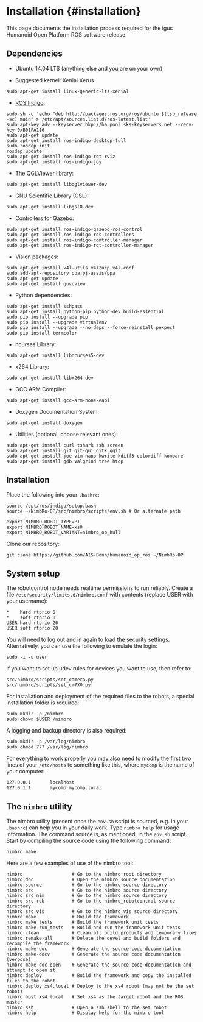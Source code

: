 Installation {#installation}
============

This page documents the installation process required for the igus Humanoid Open Platform ROS software release.

Dependencies
------------

* Ubuntu 14.04 LTS (anything else and you are on your own)

* Suggested kernel: Xenial Xerus
~~~~~~~~~~~~~~~~~~~~~~~~~~~~~~~{.sh}
sudo apt-get install linux-generic-lts-xenial
~~~~~~~~~~~~~~~~~~~~~~~~~~~~~~~

* [ROS Indigo](http://www.ros.org/wiki/indigo/Installation/Ubuntu):
~~~~~~~~~~~~~~~~~~~~~~~~~~~~~~~{.sh}
sudo sh -c 'echo "deb http://packages.ros.org/ros/ubuntu $(lsb_release -sc) main" > /etc/apt/sources.list.d/ros-latest.list'
sudo apt-key adv --keyserver hkp://ha.pool.sks-keyservers.net --recv-key 0xB01FA116
sudo apt-get update
sudo apt-get install ros-indigo-desktop-full
sudo rosdep init
rosdep update
sudo apt-get install ros-indigo-rqt-rviz
sudo apt-get install ros-indigo-joy
~~~~~~~~~~~~~~~~~~~~~~~~~~~~~~~

* The QGLViewer library:
~~~~~~~~~~~~~~~~~~~~~~~~~~~~~~~{.sh}
sudo apt-get install libqglviewer-dev
~~~~~~~~~~~~~~~~~~~~~~~~~~~~~~~

* GNU Scientific Library (GSL):
~~~~~~~~~~~~~~~~~~~~~~~~~~~~~~~{.sh}
sudo apt-get install libgsl0-dev
~~~~~~~~~~~~~~~~~~~~~~~~~~~~~~~

* Controllers for Gazebo:
~~~~~~~~~~~~~~~~~~~~~~~~~~~~~~~{.sh}
sudo apt-get install ros-indigo-gazebo-ros-control
sudo apt-get install ros-indigo-ros-controllers
sudo apt-get install ros-indigo-controller-manager
sudo apt-get install ros-indigo-rqt-controller-manager
~~~~~~~~~~~~~~~~~~~~~~~~~~~~~~~

* Vision packages:
~~~~~~~~~~~~~~~~~~~~~~~~~~~~~~~{.sh}
sudo apt-get install v4l-utils v4l2ucp v4l-conf
sudo add-apt-repository ppa:pj-assis/ppa
sudo apt-get update
sudo apt-get install guvcview
~~~~~~~~~~~~~~~~~~~~~~~~~~~~~~~

* Python dependencies:
~~~~~~~~~~~~~~~~~~~~~~~~~~~~~~~{.sh}
sudo apt-get install sshpass
sudo apt-get install python-pip python-dev build-essential
sudo pip install --upgrade pip
sudo pip install --upgrade virtualenv
sudo pip install --upgrade --no-deps --force-reinstall pexpect
sudo pip install termcolor
~~~~~~~~~~~~~~~~~~~~~~~~~~~~~~~

* ncurses Library: 
~~~~~~~~~~~~~~~~~~~~~~~~~~~~~~~{.sh}
sudo apt-get install libncurses5-dev
~~~~~~~~~~~~~~~~~~~~~~~~~~~~~~~

* x264 Library: 
~~~~~~~~~~~~~~~~~~~~~~~~~~~~~~~{.sh}
sudo apt-get install libx264-dev
~~~~~~~~~~~~~~~~~~~~~~~~~~~~~~~

* GCC ARM Compiler: 
~~~~~~~~~~~~~~~~~~~~~~~~~~~~~~~{.sh}
sudo apt-get install gcc-arm-none-eabi
~~~~~~~~~~~~~~~~~~~~~~~~~~~~~~~

* Doxygen Documentation System:
~~~~~~~~~~~~~~~~~~~~~~~~~~~~~~~{.sh}
sudo apt-get install doxygen
~~~~~~~~~~~~~~~~~~~~~~~~~~~~~~~

* Utilities (optional, choose relevant ones):
~~~~~~~~~~~~~~~~~~~~~~~~~~~~~~~{.sh}
sudo apt-get install curl tshark ssh screen
sudo apt-get install git git-gui gitk qgit
sudo apt-get install joe vim nano kwrite kdiff3 colordiff kompare
sudo apt-get install gdb valgrind tree htop
~~~~~~~~~~~~~~~~~~~~~~~~~~~~~~~

Installation
------------

Place the following into your `.bashrc`:
~~~~~~~~~~~~~~~~~~~~~~~~~~~~~~~{.sh}
source /opt/ros/indigo/setup.bash
source ~/NimbRo-OP/src/nimbro/scripts/env.sh # Or alternate path

export NIMBRO_ROBOT_TYPE=P1
export NIMBRO_ROBOT_NAME=xs0
export NIMBRO_ROBOT_VARIANT=nimbro_op_hull
~~~~~~~~~~~~~~~~~~~~~~~~~~~~~~~

Clone our repository:
~~~~~~~~~~~~~~~~~~~~~~~~~~~~~~~{.sh}
git clone https://github.com/AIS-Bonn/humanoid_op_ros ~/NimbRo-OP
~~~~~~~~~~~~~~~~~~~~~~~~~~~~~~~

System setup
------------

The robotcontrol node needs realtime permissions to run reliably. Create a file
`/etc/security/limits.d/nimbro.conf` with contents (replace USER with your username):
~~~~~~~~~~~~~~~~~~~~~~~~~~~~~~~
*    hard rtprio 0
*    soft rtprio 0
USER hard rtprio 20
USER soft rtprio 20
~~~~~~~~~~~~~~~~~~~~~~~~~~~~~~~

You will need to log out and in again to load the security settings.
Alternatively, you can use the following to emulate the login:
~~~~~~~~~~~~~~~~~~~~~~~~~~~~~~~{.sh}
sudo -i -u user
~~~~~~~~~~~~~~~~~~~~~~~~~~~~~~~

If you want to set up udev rules for devices you want to use, then refer to:
~~~~~~~~~~~~~~~~~~~~~~~~~~~~~~~
src/nimbro/scripts/set_camera.py
src/nimbro/scripts/set_cm7X0.py
~~~~~~~~~~~~~~~~~~~~~~~~~~~~~~~

For installation and deployment of the required files to the robots, a special installation folder is required:
~~~~~~~~~~~~~~~~~~~~~~~~~~~~~~~{.sh}
sudo mkdir -p /nimbro
sudo chown $USER /nimbro
~~~~~~~~~~~~~~~~~~~~~~~~~~~~~~~

A logging and backup directory is also required:
~~~~~~~~~~~~~~~~~~~~~~~~~~~~~~~{.sh}
sudo mkdir -p /var/log/nimbro
sudo chmod 777 /var/log/nimbro
~~~~~~~~~~~~~~~~~~~~~~~~~~~~~~~

For everything to work properly you may also need to modify the first two lines of
your `/etc/hosts` to something like this, where `mycomp` is the name of your computer:
~~~~~~~~~~~~~~~~~~~~~~~~~~~~~~~{.sh}
127.0.0.1       localhost
127.0.1.1       mycomp mycomp.local
~~~~~~~~~~~~~~~~~~~~~~~~~~~~~~~

The `nimbro` utility
--------------------

The nimbro utility (present once the `env.sh` script is sourced, e.g. in your `.bashrc`) can
help you in your daily work. Type `nimbro help` for usage information. The command source is,
as mentioned, in the `env.sh` script. Start by compiling the source
code using the following command:
~~~~~~~~~~~~~~~~~~~~~~~~~~~~~~~{.sh}
nimbro make
~~~~~~~~~~~~~~~~~~~~~~~~~~~~~~~

Here are a few examples of use of the nimbro tool:

	nimbro                  # Go to the nimbro root directory
	nimbro doc              # Open the nimbro source documentation
	nimbro source           # Go to the nimbro source directory
	nimbro src              # Go to the nimbro source directory
	nimbro src nim          # Go to the nimbro source directory
	nimbro src rob          # Go to the nimbro_robotcontrol source directory
	nimbro src vis          # Go to the nimbro_vis source directory
	nimbro make             # Build the framework
	nimbro make tests       # Build the framework unit tests
	nimbro make run_tests   # Build and run the framework unit tests
	nimbro clean            # Clean all build products and temporary files
	nimbro remake-all       # Delete the devel and build folders and recompile the framework
	nimbro make-doc         # Generate the source code documentation
	nimbro make-docv        # Generate the source code documentation (verbose)
	nimbro make-doc open    # Generate the source code documentation and attempt to open it
	nimbro deploy           # Build the framework and copy the installed files to the robot
	nimbro deploy xs4.local # Deploy to the xs4 robot (may not be the set robot)
	nimbro host xs4.local   # Set xs4 as the target robot and the ROS master
	nimbro ssh              # Open a ssh shell to the set robot
	nimbro help             # Display help for the nimbro tool
